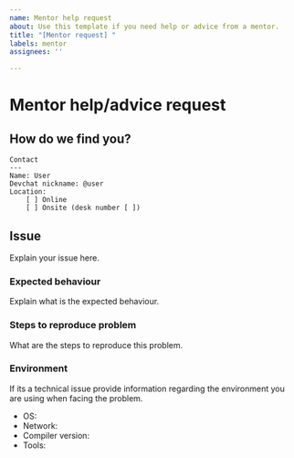 ```yaml
---
name: Mentor help request
about: Use this template if you need help or advice from a mentor.
title: "[Mentor request] "
labels: mentor
assignees: ''

---
```


# Mentor help/advice request

## How do we find you?
```
Contact
---
Name: User
Devchat nickname: @user
Location: 
    [ ] Online
    [ ] Onsite (desk number [ ])
```

## Issue

Explain your issue here.

### Expected behaviour

Explain what is the expected behaviour.

### Steps to reproduce problem

What are the steps to reproduce this problem.

### Environment

If its a technical issue provide information regarding the environment you are using when facing the problem.

- OS:
- Network:
- Compiler version:
- Tools:
